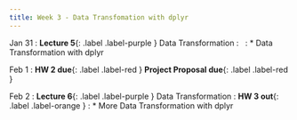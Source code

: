 ```yaml
---
title: Week 3 - Data Transfomation with dplyr
---
```


Jan 31
: **Lecture 5**{: .label .label-purple } Data Transformation
  : &nbsp;
: * Data Transformation with dplyr

Feb 1
: **HW 2 due**{: .label .label-red } **Project Proposal due**{: .label .label-red }

Feb 2
: **Lecture 6**{: .label .label-purple } Data Transformation
  : **HW 3 out**{: .label .label-orange }
: * More Data Transformation with dplyr
